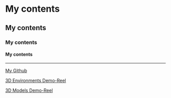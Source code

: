 <!--- Comment --->
# My contents
## My contents
### My contents
#### My contents
------------

[My Github](https://github.com/JuniKnytt)

[3D Environments Demo-Reel](https://youtu.be/l4jwkp2MVpM)

[3D Models Demo-Reel](https://youtu.be/glI8bGmRkU8)

